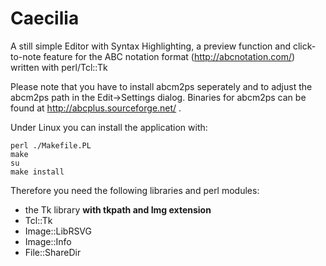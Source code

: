# Caecilia
A still simple Editor with Syntax Highlighting, a preview function and click-to-note feature for the ABC notation format (http://abcnotation.com/) written with perl/Tcl::Tk

Please note that you have to install abcm2ps seperately and to adjust the abcm2ps path in the Edit->Settings dialog. Binaries for abcm2ps can be found at http://abcplus.sourceforge.net/ .

Under Linux you can install the application with:

```
perl ./Makefile.PL
make
su
make install
```

Therefore you need the following libraries and perl modules:

* the Tk library **with tkpath and Img extension**
* Tcl::Tk
* Image::LibRSVG
* Image::Info
* File::ShareDir
